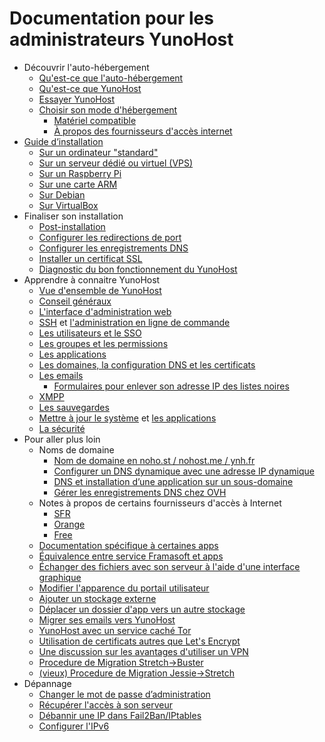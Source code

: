 # Documentation pour les administrateurs YunoHost

* Découvrir l'auto-hébergement
    * [Qu'est-ce que l'auto-hébergement](/selfhosting)
    * [Qu'est-ce que YunoHost](/whatsyunohost)
    * [Essayer YunoHost](/try)
    * [Choisir son mode d'hébergement](/howtohostyourself)
        * [Matériel compatible](/hardware)
        * [À propos des fournisseurs d'accès internet](/isp)
* [Guide d’installation](/install)
    * [Sur un ordinateur "standard"](/install_iso)
    * [Sur un serveur dédié ou virtuel (VPS)](/install_on_vps)
    * [Sur un Raspberry Pi](/install_on_raspberry)
    * [Sur une carte ARM](/install_on_arm_board)
    * [Sur Debian](/install_on_debian)
    * [Sur VirtualBox](/install_on_virtualbox)
* Finaliser son installation
    * [Post-installation](/postinstall)
    * [Configurer les redirections de port](/isp_box_config)
    * [Configurer les enregistrements DNS](/dns_config)
    * [Installer un certificat SSL](/certificate)
    * [Diagnostic du bon fonctionnement du YunoHost](/diagnostic)
* Apprendre à connaitre YunoHost
    * [Vue d'ensemble de YunoHost](/overview)
    * [Conseil généraux](/guidelines)
    * [L'interface d'administration web](/admin)
    * [SSH](/ssh) et [l'administration en ligne de commande](/commandline)
    * [Les utilisateurs et le SSO](/users)
    * [Les groupes et les permissions](/groups_and_permissions)
    * [Les applications](/apps_overview)
    * [Les domaines, la configuration DNS et les certificats](/domains)
    * [Les emails](/email)
       * [Formulaires pour enlever son adresse IP des listes noires](/blacklist_forms)
    * [XMPP](/XMPP)
    * [Les sauvegardes](/backup)
    * [Mettre à jour le système](/update) et [les applications](/app_update)
    * [La sécurité](/security)
* Pour aller plus loin
    * Noms de domaine
        * [Nom de domaine en noho.st / nohost.me / ynh.fr](/dns_nohost_me)
        * [Configurer un DNS dynamique avec une adresse IP dynamique](/dns_dynamicip)
        * [DNS et installation d’une application sur un sous-domaine](/dns_subdomains)
        * [Gérer les enregistrements DNS chez OVH](/OVH)
    * Notes à propos de certains fournisseurs d'accès à Internet
        * [SFR](/isp_sfr)
        * [Orange](/isp_orange)
        * [Free](/isp_free)
    * [Documentation spécifique à certaines apps](/appsdoc)
    * [Équivalence entre service Framasoft et apps](/apps_framasoft)
    * [Échanger des fichiers avec son serveur à l'aide d'une interface graphique](/filezilla)
    * [Modifier l'apparence du portail utilisateur](/theming)
    * [Ajouter un stockage externe](/external_storage)
    * [Déplacer un dossier d'app vers un autre stockage](/moving_app_folder)
    * [Migrer ses emails vers YunoHost](/email_migration)
    * [YunoHost avec un service caché Tor](/torhiddenservice)
    * [Utilisation de certificats autres que Let's Encrypt](/certificate_custom)
    * [Une discussion sur les avantages d'utiliser un VPN](/vpn_advantage)
    * [Procedure de Migration Stretch->Buster](stretch_buster_migration)
    * [(vieux) Procedure de Migration Jessie->Stretch](jessie_stretch_migration)
* Dépannage
    * [Changer le mot de passe d’administration](/change_admin_password)
    * [Récupérer l'accès à son serveur](/noaccess)
    * [Débannir une IP dans Fail2Ban/IPtables](/fail2ban)
    * [Configurer l'IPv6](/ipv6)
